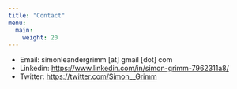 ```yaml
---
title: "Contact"
menu:
  main:
    weight: 20
---
```



- Email: simonleandergrimm [at] gmail [dot] com
- Linkedin: https://www.linkedin.com/in/simon-grimm-7962311a8/
- Twitter: https://twitter.com/Simon__Grimm